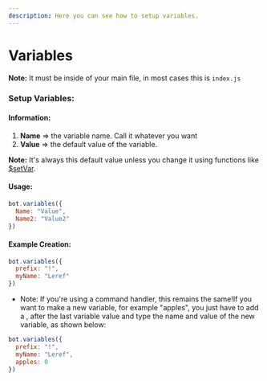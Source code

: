 ```yaml
---
description: Here you can see how to setup variables.
---
```


# Variables

**Note:** It must be inside of your main file, in most cases this is `index.js`

### Setup Variables:

#### Information:

1. **Name** => the variable name. Call it whatever you want
2. **Value** => the default value of the variable. 

**Note:** It's always this default value unless you change it using functions like [$setVar](../../../functions/usdsetvar.md).

#### Usage:

```javascript
bot.variables({
  Name: "Value",
  Name2: "Value2"
})
```

#### Example Creation:
```javascript
bot.variables({
  prefix: "!",
  myName: "Leref"
})
```
* Note: If you're using a command handler, this remains the same!If you want to make a new variable, for example "apples", you just have to add a , after the last variable value and type the name and value of the new variable, as shown below:
```javascript
bot.variables({
  prefix: "!",
  myName: "Leref",
  apples: 0
})
```
